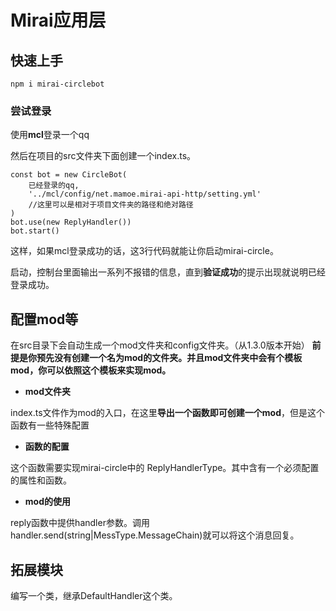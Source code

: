 # Mirai应用层

## 快速上手
```
npm i mirai-circlebot
```
### 尝试登录
使用**mcl**登录一个qq

然后在项目的src文件夹下面创建一个index.ts。
```
const bot = new CircleBot(
	已经登录的qq,
	'../mcl/config/net.mamoe.mirai-api-http/setting.yml'
	//这里可以是相对于项目文件夹的路径和绝对路径
)
bot.use(new ReplyHandler())
bot.start()
```
这样，如果mcl登录成功的话，这3行代码就能让你启动mirai-circle。

启动，控制台里面输出一系列不报错的信息，直到**验证成功**的提示出现就说明已经登录成功。

## 配置mod等
在src目录下会自动生成一个mod文件夹和config文件夹。（从1.3.0版本开始）
**前提是你预先没有创建一个名为mod的文件夹。并且mod文件夹中会有个模板mod，你可以依照这个模板来实现mod。**

- **mod文件夹**

index.ts文件作为mod的入口，在这里**导出一个函数即可创建一个mod**，但是这个函数有一些特殊配置
  
- **函数的配置**

这个函数需要实现mirai-circle中的 ReplyHandlerType。其中含有一个必须配置的属性和函数。

- **mod的使用**

reply函数中提供handler参数。调用handler.send(string|MessType.MessageChain)就可以将这个消息回复。

## 拓展模块
编写一个类，继承DefaultHandler这个类。